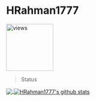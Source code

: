 # HRahman1777
 <a href="https://github.com/HRahman1777"><img alt="views" title="Github views" src="https://komarev.com/ghpvc/?username=HRahman1777&style=plastic&color=blueviolet" width="125"/></a>
 
> Status
<a href="https://github.com/HRahman1777">
  <img align="center" src="https://github-readme-stats.vercel.app/api/top-langs/?username=HRahman1777&layout=compact&theme=radical&hide_langs_below=1" />
</a>

<a href="https://github.com/HRahman1777">
 <img align="center" src="https://github-readme-stats.vercel.app/api?username=HRahman1777&show_icons=true&theme=radical&line_height=27" alt="HRahman1777's github stats"/>
</a>
